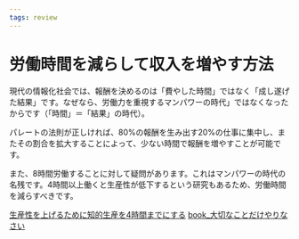 ```yaml
---
tags: review
---
```


# 労働時間を減らして収入を増やす方法

現代の情報化社会では、報酬を決めるのは「費やした時間」ではなく「成し遂げた結果」です。なぜなら、労働力を重視するマンパワーの時代」ではなくなったからです（「時間」＝「結果」の時代）。

パレートの法則が正しければ、80%の報酬を生み出す20%の仕事に集中し、またその割合を拡大することによって、少ない時間で報酬を増やすことが可能です。

また、8時間労働することに対して疑問があります。これはマンパワーの時代の名残です。4時間以上働くと生産性が低下するという研究もあるため、労働時間を減らすべきです。

[生産性を上げるために知的生産を4時間までにする](生産性を上げるために知的生産を4時間までにする.md)
[book_大切なことだけやりなさい](book_大切なことだけやりなさい.md)
